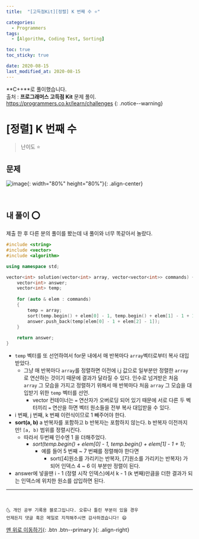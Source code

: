 ```yaml
---
title:  "[고득점Kit][정렬] K 번째 수 ⭐" 

categories:
  - Programmers
tags:
  - [Algorithm, Coding Test, Sorting]

toc: true
toc_sticky: true

date: 2020-08-15
last_modified_at: 2020-08-15
---
```


**C++**로 풀이했습니다.  
출처 : **프로그래머스 고득점 Kit** 문제 풀이. <https://programmers.co.kr/learn/challenges>
{: .notice--warning}



# [정렬] K 번째 수

> 난이도 ⭐

## 문제 

![image](https://user-images.githubusercontent.com/42318591/90310016-7b631b80-df28-11ea-8b56-d6dc6c8312f4.png){: width="80%" height="80%"}{: .align-center}

<br>

## 내 풀이 ⭕

제출 한 후 다른 분의 풀이를 봤는데 내 풀이와 너무 똑같아서 놀랐다.

```cpp
#include <string>
#include <vector>
#include <algorithm>

using namespace std;

vector<int> solution(vector<int> array, vector<vector<int>> commands) {
    vector<int> answer;
    vector<int> temp;
    
    for (auto & elem : commands)
    {
        temp = array;
        sort(temp.begin() + elem[0] - 1, temp.begin() + elem[1] - 1 + 1);
        answer.push_back(temp[elem[0] - 1 + elem[2] - 1]);
    }
    
    return answer;
}
```

- `temp` 벡터를 또 선언하여서 for문 내에서 매 반복마다 `array`벡터로부터 복사 대입 받았다. 
  - 그냥 매 반복마다 `array`를 정렬하면 이전에 i,j 값으로 일부분만 정렬한 `array`로 연산하는 것이기 때문에 결과가 달라질 수 있다. 인수로 넘겨받은 처음 `array` 그 모습을 가지고 정렬하기 위해서 매 반복마다 처음 `array` 그 모습을 대입받기 위한 `temp` 벡터를 선언.
    - vector 컨테이너는 `=` 연산자가 오버로딩 되어 있기 때문에 서로 다른 두 벡터끼리 `=` 연산을 하면 벡터 원소들을 전부 복사 대입받을 수 있다. 
- i 번째, j 번째, k 번째 이런식이므로 1 빼주어야 한다.
- **sort(a, b)** a 반복자를 포함하고 b 반복자는 포함하지 않는다. b 반복자 이전까지만! `[a, b)` 범위를 정렬시킨다.
  - 따라서 두번째 인수엔 1 을 더해주었다. 
    - *sort(temp.begin() + elem[0] - 1, temp.begin() + elem[1] - 1 + 1);*
      - 예를 들어 5 번째 ~ 7 번째를 정렬해야 한다면
        - sort([4]원소를 가리키는 반복자, [7]원소를 가리키는 반복자) 가 되어 인덱스 4 ~ 6 이 부분만 정렬이 된다.
- answer에 넣을땐 i - 1 (정렬 시작 인덱스)에서 k - 1 (k 번째)만큼을 더한 결과가 되는 인덱스에 위치한 원소를 삽입하면 된다.

***
<br>

    🌜 개인 공부 기록용 블로그입니다. 오류나 틀린 부분이 있을 경우 
    언제든지 댓글 혹은 메일로 지적해주시면 감사하겠습니다! 😄

[맨 위로 이동하기](#){: .btn .btn--primary }{: .align-right}